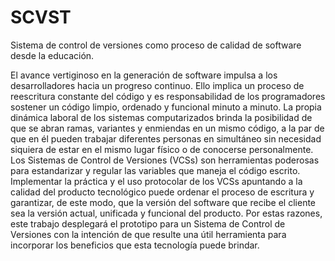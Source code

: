 # SCVST

Sistema de control de versiones como proceso de calidad de software desde la educación.


El avance vertiginoso en la generación de software impulsa a los desarrolladores hacia un progreso continuo. Ello implica un proceso de reescritura constante del código y es responsabilidad de los programadores sostener un código limpio, ordenado y funcional minuto a minuto. La propia dinámica laboral de los sistemas computarizados brinda la posibilidad de que se abran ramas, variantes y enmiendas en un mismo código, a la par de que en él pueden trabajar diferentes personas en simultáneo sin necesidad siquiera de estar en el mismo lugar físico o de conocerse personalmente. Los Sistemas de Control de Versiones (VCSs) son herramientas poderosas para estandarizar y regular las variables que maneja el código escrito. Implementar la práctica y el uso protocolar de los VCSs apuntando a la calidad del producto tecnológico puede ordenar el proceso de escritura y garantizar, de este modo, que la versión del software que recibe el cliente sea la versión actual, unificada y funcional del producto. Por estas razones, este trabajo desplegará el prototipo para un Sistema de Control de Versiones con la intención de que resulte una útil herramienta para incorporar los beneficios que esta tecnología puede brindar.

